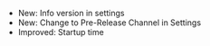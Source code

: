 - New: Info version in settings
- New: Change to Pre-Release Channel in Settings
- Improved: Startup time